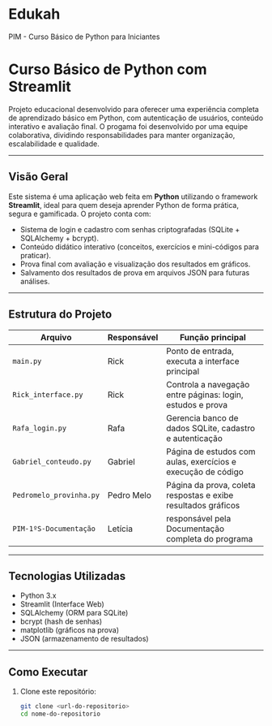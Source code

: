 # Edukah
PIM - Curso Básico de Python para Iniciantes

# Curso Básico de Python com Streamlit

Projeto educacional desenvolvido para oferecer uma experiência completa de aprendizado básico em Python, com autenticação de usuários, conteúdo interativo e avaliação final. O progama foi desenvolvido por uma equipe colaborativa, dividindo responsabilidades para manter organização, escalabilidade e qualidade.

---

## Visão Geral

Este sistema é uma aplicação web feita em **Python** utilizando o framework **Streamlit**, ideal para quem deseja aprender Python de forma prática, segura e gamificada. O projeto conta com:

- Sistema de login e cadastro com senhas criptografadas (SQLite + SQLAlchemy + bcrypt).
- Conteúdo didático interativo (conceitos, exercícios e mini-códigos para praticar).
- Prova final com avaliação e visualização dos resultados em gráficos.
- Salvamento dos resultados de prova em arquivos JSON para futuras análises.

---

## Estrutura do Projeto

| Arquivo              | Responsável  | Função principal                                             |
|----------------------|--------------|--------------------------------------------------------------|
| `main.py`            | Rick         | Ponto de entrada, executa a interface principal              |
| `Rick_interface.py`  | Rick         | Controla a navegação entre páginas: login, estudos e prova   |
| `Rafa_login.py`      | Rafa         | Gerencia banco de dados SQLite, cadastro e autenticação      |
| `Gabriel_conteudo.py`| Gabriel      | Página de estudos com aulas, exercícios e execução de código |
| `Pedromelo_provinha.py`| Pedro Melo | Página da prova, coleta respostas e exibe resultados gráficos|
| `PIM-1ºS-Documentação`| Letícia | responsável pela Documentação completa do programa|

---

## Tecnologias Utilizadas

- Python 3.x
- Streamlit (Interface Web)
- SQLAlchemy (ORM para SQLite)
- bcrypt (hash de senhas)
- matplotlib (gráficos na prova)
- JSON (armazenamento de resultados)

---

## Como Executar

1. Clone este repositório:
   ```bash
   git clone <url-do-repositorio>
   cd nome-do-repositorio
